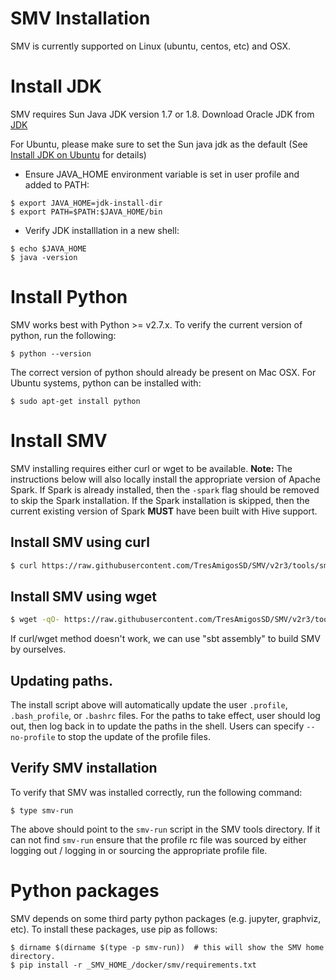 # SMV Installation

SMV is currently supported on Linux (ubuntu, centos, etc) and OSX.

# Install JDK
SMV requires Sun Java JDK version 1.7 or 1.8.
Download Oracle JDK from [JDK](http://www.oracle.com/technetwork/java/javase/downloads/jdk7-downloads-1880260.html)

For Ubuntu, please make sure to set the Sun java jdk as the default (See [Install JDK on Ubuntu](https://www.digitalocean.com/community/tutorials/how-to-install-java-on-ubuntu-with-apt-get) for details)

* Ensure JAVA_HOME environment variable is set in user profile and added to PATH:
```shell
$ export JAVA_HOME=jdk-install-dir
$ export PATH=$PATH:$JAVA_HOME/bin
```
* Verify JDK installlation in a new shell:
```shell
$ echo $JAVA_HOME
$ java -version
```

# Install Python
SMV works best with Python >= v2.7.x.  To verify the current version of python, run the following:
```
$ python --version
```

The correct version of python should already be present on Mac OSX.  For Ubuntu systems, python can be installed with:
```
$ sudo apt-get install python
```

# Install SMV
SMV installing requires either curl or wget to be available.  **Note:** The instructions below will also locally install the appropriate version of Apache Spark.  If Spark is already installed, then the `-spark` flag should be removed to skip the Spark installation.  If the Spark installation is skipped, then the current existing version of Spark **MUST** have been built with Hive support.

## Install SMV using curl
```bash
$ curl https://raw.githubusercontent.com/TresAmigosSD/SMV/v2r3/tools/smv-install | bash -s -- -spark
```

## Install SMV using wget
```bash
$ wget -qO- https://raw.githubusercontent.com/TresAmigosSD/SMV/v2r3/tools/smv-install | bash -s -- -w -spark
```
If curl/wget method doesn't work, we can use "sbt assembly" to build SMV by ourselves.

## Updating paths.
The install script above will automatically update the user `.profile`, `.bash_profile`, or `.bashrc` files.  For the paths to take effect, user should log out, then log back in to update the paths in the shell.
Users can specify `--no-profile` to stop the update of the profile files.

## Verify SMV installation
To verify that SMV was installed correctly, run the following command:
```shell
$ type smv-run
```
The above should point to the `smv-run` script in the SMV tools directory.  If it can not find `smv-run` ensure that the profile rc file was sourced by either logging out / logging in or sourcing the appropriate profile file.

# Python packages
SMV depends on some third party python packages (e.g. jupyter, graphviz, etc).  To install these packages, use pip as follows:
```
$ dirname $(dirname $(type -p smv-run))  # this will show the SMV home directory.
$ pip install -r _SMV_HOME_/docker/smv/requirements.txt
```
